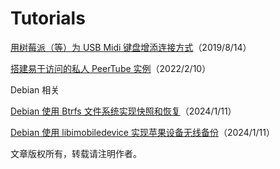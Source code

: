 # Tutorials

[用树莓派（等）为 USB Midi 键盘增添连接方式](MidiPi/index.md)（2019/8/14）

[搭建易于访问的私人 PeerTube 实例](PeerTube/index.md)（2022/2/10）

Debian 相关

[Debian 使用 Btrfs 文件系统实现快照和恢复](Debian/btrfs.md)（2024/1/11）

[Debian 使用 libimobiledevice 实现苹果设备无线备份](Debian/libimobiledevice.md)（2024/1/11）

文章版权所有，转载请注明作者。

